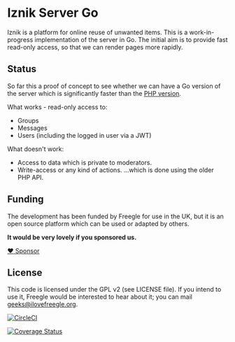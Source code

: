 # Iznik Server Go

Iznik is a platform for online reuse of unwanted items.  This is a work-in-progress 
implementation of the server in Go.  The initial aim is to provide fast read-only access, 
so that we can render pages more rapidly.

## Status

So far this a proof of concept to see whether we can have a Go
version of the server which is significantly faster than the [PHP version](https://github.com/Freegle/iznik-server).

What works - read-only access to:
* Groups
* Messages
* Users (including the logged in user via a JWT)

What doesn't work:
* Access to data which is private to moderators.
* Write-access or any kind of actions.
...which is done using the older PHP API.

## Funding
The development has been funded by Freegle for use in the UK,
but it is an open source platform which can be used or adapted by others.

**It would be very lovely if you sponsored us.**

[:heart: Sponsor](https://github.com/sponsors/Freegle)


## License

This code is licensed under the GPL v2 (see LICENSE file).  If you intend to use it, Freegle would be interested to
hear about it; you can mail [geeks@ilovefreegle.org](mailto:geeks@ilovefreegle.org).

[![CircleCI](https://dl.circleci.com/status-badge/img/gh/Freegle/iznik-server-go/tree/master.svg?style=svg)](https://dl.circleci.com/status-badge/redirect/gh/Freegle/iznik-server-go/tree/master)

[![Coverage Status](https://coveralls.io/repos/github/Freegle/iznik-server-go/badge.svg)](https://coveralls.io/github/Freegle/iznik-server-go)